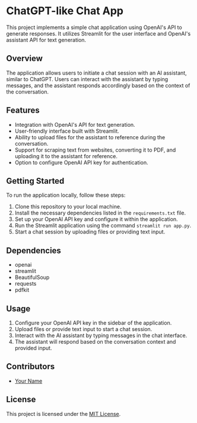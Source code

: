 # ChatGPT-like Chat App

This project implements a simple chat application using OpenAI's API to generate responses. It utilizes Streamlit for the user interface and OpenAI's assistant API for text generation.

## Overview

The application allows users to initiate a chat session with an AI assistant, similar to ChatGPT. Users can interact with the assistant by typing messages, and the assistant responds accordingly based on the context of the conversation.

## Features

- Integration with OpenAI's API for text generation.
- User-friendly interface built with Streamlit.
- Ability to upload files for the assistant to reference during the conversation.
- Support for scraping text from websites, converting it to PDF, and uploading it to the assistant for reference.
- Option to configure OpenAI API key for authentication.

## Getting Started

To run the application locally, follow these steps:

1. Clone this repository to your local machine.
2. Install the necessary dependencies listed in the `requirements.txt` file.
3. Set up your OpenAI API key and configure it within the application.
4. Run the Streamlit application using the command `streamlit run app.py`.
5. Start a chat session by uploading files or providing text input.

## Dependencies

- openai
- streamlit
- BeautifulSoup
- requests
- pdfkit

## Usage

1. Configure your OpenAI API key in the sidebar of the application.
2. Upload files or provide text input to start a chat session.
3. Interact with the AI assistant by typing messages in the chat interface.
4. The assistant will respond based on the conversation context and provided input.

## Contributors

- [Your Name](https://github.com/yourusername)

## License

This project is licensed under the [MIT License](LICENSE).
